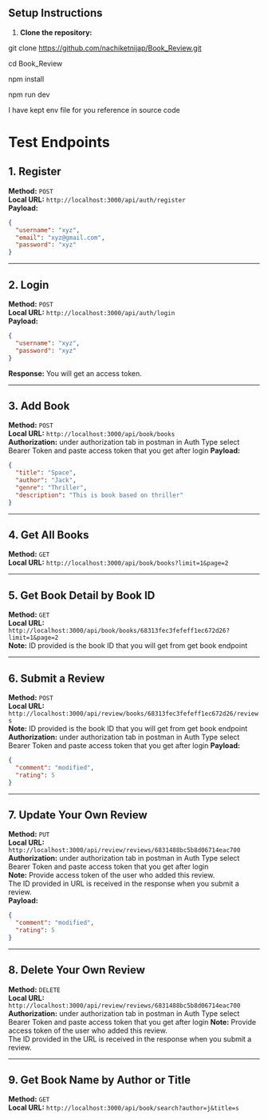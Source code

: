 ##  Setup Instructions

1. **Clone the repository:**

git clone https://github.com/nachiketnijap/Book_Review.git

cd Book_Review

npm install 

npm run dev

I have kept env file for you reference in source code
# Test Endpoints

## 1. Register

**Method:** `POST`  
**Local URL:** `http://localhost:3000/api/auth/register`  
**Payload:**
```json
{
  "username": "xyz",
  "email": "xyz@gmail.com",
  "password": "xyz"
}
```

---

## 2. Login

**Method:** `POST`  
**Local URL:** `http://localhost:3000/api/auth/login`   
**Payload:**
```json
{
  "username": "xyz",
  "password": "xyz"
}
```

**Response:** You will get an access token.

---

##  3. Add Book

**Method:** `POST`  
**Local URL:** `http://localhost:3000/api/book/books`  
**Authorization:** under authorization tab in postman in Auth Type select Bearer Token and paste access token that you get after login
**Payload:**
```json
{
  "title": "Space",
  "author": "Jack",
  "genre": "Thriller",
  "description": "This is book based on thriller"
}
```

---

##  4. Get All Books

**Method:** `GET`  
**Local URL:** `http://localhost:3000/api/book/books?limit=1&page=2`  

---

##  5. Get Book Detail by Book ID

**Method:** `GET`  
**Local URL:** `http://localhost:3000/api/book/books/68313fec3fefeff1ec672d26?limit=1&page=2`  
**Note:**  ID provided is the book ID  that you will get from get book endpoint 

---

##  6. Submit a Review

**Method:** `POST`  
**Local URL:** `http://localhost:3000/api/review/books/68313fec3fefeff1ec672d26/reviews`    
**Note:** ID provided is the book ID  that you will get from get book endpoint
**Authorization:** under authorization tab in postman in Auth Type select Bearer Token and paste access token that you get after login
**Payload:**
```json
{
  "comment": "modified",
  "rating": 5
}
```

---

##  7. Update Your Own Review

**Method:** `PUT`  
**Local URL:** `http://localhost:3000/api/review/reviews/6831488bc5b8d06714eac700`    
**Authorization:** under authorization tab in postman in Auth Type select Bearer Token and paste access token that you get after login  
**Note:** Provide access token of the user who added this review.  
The ID provided in URL is received in the response when you submit a review.  
**Payload:**
```json
{
  "comment": "modified",
  "rating": 5
}
```

---

##  8. Delete Your Own Review

**Method:** `DELETE`  
**Local URL:** `http://localhost:3000/api/review/reviews/6831488bc5b8d06714eac700`    
**Authorization:** under authorization tab in postman in Auth Type select Bearer Token and paste access token that you get after login 
**Note:** Provide access token of the user who added this review.  
The ID provided in the URL is received in the response when you submit a review.

---

##  9. Get Book Name by Author or Title

**Method:** `GET`  
**Local URL:** `http://localhost:3000/api/book/search?author=j&title=s`  







